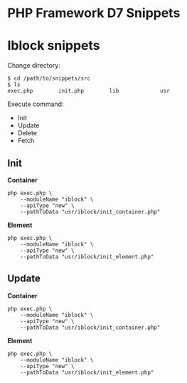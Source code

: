 # PHP Framework D7 Snippets


# Iblock snippets

Change directory:

```shell
$ cd /path/to/snippets/src
$ ls
exec.php        init.php        lib             usr
```

Execute command:

* Init
* Update
* Delete
* Fetch


## Init

**Container**

```shell
php exec.php \
    --moduleName "iblock" \
    --apiType "new" \
    --pathToData "usr/iblock/init_container.php"
```

**Element**

```shell
php exec.php \
    --moduleName "iblock" \ 
    --apiType "new" \
    --pathToData "usr/iblock/init_element.php"
```

## Update

**Container**

```shell
php exec.php \
    --moduleName "iblock" \ 
    --apiType "new" \
    --pathToData "usr/iblock/init_container.php"
```

**Element**

```shell
php exec.php \
    --moduleName "iblock" \ 
    --apiType "new" \
    --pathToData "usr/iblock/init_element.php"
```

